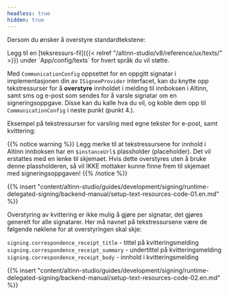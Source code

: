 ```yaml
---
headless: true
hidden: true
---
```


Dersom du ønsker å overstyre standardtekstene:

Legg til en [teksressurs-fil]({{< relref "/altinn-studio/v8/reference/ux/texts/" >}}) under ´App/config/texts´ for hvert språk du vil støtte.

Med `CommunicationConfig` oppsettet for en oppgitt signatar i implementasjonen din av `ISigneeProvider` interfacet, kan
du knytte opp tekstressurser for å **overstyre** innholdet i melding til innboksen i Altinn, samt sms og e-post som sendes
for å varsle signatar om en signeringsoppgave.
Disse kan du kalle hva du vil, og koble dem opp til `CommunicationConfig` i neste punkt (punkt 4.).

Eksempel på tekstressurser for varsling med egne tekster for e-post, samt kvittering:

{{% notice warning %}}
Legg merke til at tekstressursene for innhold i Altinn innboksen har en `$instanceUrl$` plassholder (placeholder). 
Det vil erstattes med en lenke til skjemaet. Hvis dette overstyres uten å bruke denne plassholderen, så vil IKKE mottaker
kunne finne frem til skjemaet med signeringsoppgaven!
{{% /notice %}}

{{% insert "content/altinn-studio/guides/development/signing/runtime-delegated-signing/backend-manual/setup-text-resources-code-01.en.md" %}}

Overstyring av kvittering er ikke mulig å gjøre per signatar, det gjøres generelt for alle signatarer. Her må navnet på
tekstressursene være de følgende nøklene for at overstyringen skal skje:

`signing.correspondence_receipt_title` - tittel på kvitteringsmelding
`signing.correspondence_receipt_summary` - undertittel på kvitteringsmelding
`signing.correspondence_receipt_body` - innhold i kvitteringsmelding

{{% insert "content/altinn-studio/guides/development/signing/runtime-delegated-signing/backend-manual/setup-text-resources-code-02.en.md" %}}